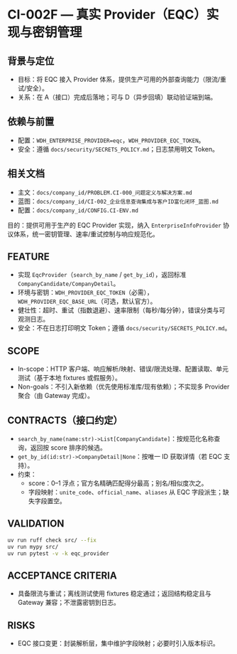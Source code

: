# CI-002F — 真实 Provider（EQC）实现与密钥管理

## 背景与定位
- 目标：将 EQC 接入 Provider 体系，提供生产可用的外部查询能力（限流/重试/安全）。
- 关系：在 A（接口）完成后落地；可与 D（异步回填）联动验证端到端。

## 依赖与前置
- 配置：`WDH_ENTERPRISE_PROVIDER=eqc`，`WDH_PROVIDER_EQC_TOKEN`。
- 安全：遵循 `docs/security/SECRETS_POLICY.md`；日志禁用明文 Token。

## 相关文档
- 主文：`docs/company_id/PROBLEM.CI-000_问题定义与解决方案.md`
- 蓝图：`docs/company_id/CI-002_企业信息查询集成与客户ID富化闭环_蓝图.md`
- 配置：`docs/company_id/CONFIG.CI-ENV.md`

目的：提供可用于生产的 EQC Provider 实现，纳入 `EnterpriseInfoProvider` 协议体系，统一密钥管理、速率/重试控制与响应规范化。

## FEATURE
- 实现 `EqcProvider`（`search_by_name` / `get_by_id`），返回标准 `CompanyCandidate/CompanyDetail`。
- 环境与密钥：`WDH_PROVIDER_EQC_TOKEN`（必需），`WDH_PROVIDER_EQC_BASE_URL`（可选，默认官方）。
- 健壮性：超时、重试（指数退避）、速率限制（每秒/每分钟），错误分类与可观测日志。
- 安全：不在日志打印明文 Token；遵循 `docs/security/SECRETS_POLICY.md`。

## SCOPE
- In-scope：HTTP 客户端、响应解析/映射、错误/限流处理、配置读取、单元测试（基于本地 fixtures 或假服务）。
- Non-goals：不引入新依赖（优先使用标准库/现有依赖）；不实现多 Provider 聚合（由 Gateway 完成）。

## CONTRACTS（接口约定）
- `search_by_name(name:str)->List[CompanyCandidate]`：按规范化名称查询，返回按 score 排序的候选。
- `get_by_id(id:str)->CompanyDetail|None`：按唯一 ID 获取详情（若 EQC 支持）。
- 约束：
  - score：0–1 浮点；官方名精确匹配得分最高；别名/相似度次之。
  - 字段映射：`unite_code`、`official_name`、`aliases` 从 EQC 字段派生；缺失字段置空。

## VALIDATION
```bash
uv run ruff check src/ --fix
uv run mypy src/
uv run pytest -v -k eqc_provider
```

## ACCEPTANCE CRITERIA
- 具备限流与重试；离线测试使用 fixtures 稳定通过；返回结构稳定且与 Gateway 兼容；不泄露密钥到日志。

## RISKS
- EQC 接口变更：封装解析层，集中维护字段映射；必要时引入版本标识。

